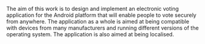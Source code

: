 The aim of this work is to design and implement an electronic voting application for the Android platform that will enable people to vote securely from anywhere. The application as a whole is aimed at being compatible with devices from many manufacturers and running different versions of the operating system. The application is also aimed at being localised.